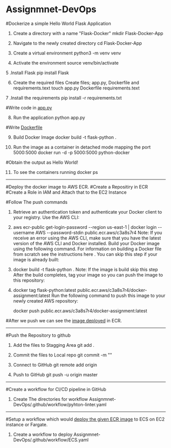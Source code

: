# Assignmnet-DevOps

#Dockerize a simple Hello World Flask Application

1. Create a directory with a name "Flask-Docker"
mkdir Flask-Docker-App

2. Navigate to the newly created directory
cd Flask-Docker-App


3. Create a virtual environment
python3 -m venv venv

4. Activate the environment
source venv/bin/activate

5 .Install Flask
pip install Flask

6. Create the required files
Create files; app.py, Dockerfile and requirements.text
touch app.py Dockerfile requirements.text

7 .Install the requirements
pip install -r requirements.txt

#Write code in [app.py](https://github.com/SMUSADDIQH/Assignmnet-DevOps/blob/master/app.py)

8. Run the application
python app.py

#Write [Dockerfile](https://github.com/SMUSADDIQH/Assignmnet-DevOps/blob/master/Dockerfile)

9. Build Docker Image
docker build -t flask-python .

10. Run the image as a container in detached mode mapping the port 5000:5000
docker run -d -p 5000:5000 python-docker

#Obtain the output as Hello World!

11. To see the containers running
docker ps

------------------------------------------------------------------------------------------------------------------------------------------------------------------
#Deploy the docker image to AWS ECR.
#Create a Repositiry in ECR
#Create a Role in IAM and Attach that to the EC2 Instance

#Follow The push commands

1. Retrieve an authentication token and authenticate your Docker client to your registry.
   Use the AWS CLI:

2. aws ecr-public get-login-password --region us-east-1 | docker login --username AWS --password-stdin public.ecr.aws/c3a8s7r4
   Note: If you receive an error using the AWS CLI, make sure that you have the latest version of the AWS CLI and Docker installed.
   Build your Docker image using the following command. For information on building a Docker file from scratch see the instructions here . You can skip this step if your image is already built:

3. docker build -t flask-python .
   Note: If the image is build skip this step
   After the build completes, tag your image so you can push the image to this repository:

4. docker tag flask-python:latest public.ecr.aws/c3a8s7r4/docker-assignment:latest
   Run the following command to push this image to your newly created AWS repository:

   docker push public.ecr.aws/c3a8s7r4/docker-assignment:latest

#After we push we can see the [image deployed](https://gallery.ecr.aws/c3a8s7r4/docker-assignment) in ECR.

------------------------------------------------------------------------------------------------------------------------------------------------------------------
#Push the Repository to github

1. Add the files to Stagging Area
git add .

2. Commit the files to Local repo
git commit -m ""

3. Connect to GitHub
git remote add origin <URL>

4. Push to GitHub
git push -u origin master
  
------------------------------------------------------------------------------------------------------------------------------------------------------------------
#Create a workflow for CI/CD pipeline in GitHub
  
1. Create The directories for workflow
Assignmnet-DevOps/.github/workflow/pyhton-linter.yaml



------------------------------------------------------------------------------------------------------------------------------------------------------------------
#Setup a workflow which would [deploy the given ECR image](https://docs.github.com/en/actions/deployment/deploying-to-your-cloud-provider/deploying-to-amazon-elastic-container-service) to ECS on EC2 instance or Fargate.
  
1. Create a workflow to deploy
Assignmnet-DevOps/.github/workflow/ECS.yaml
